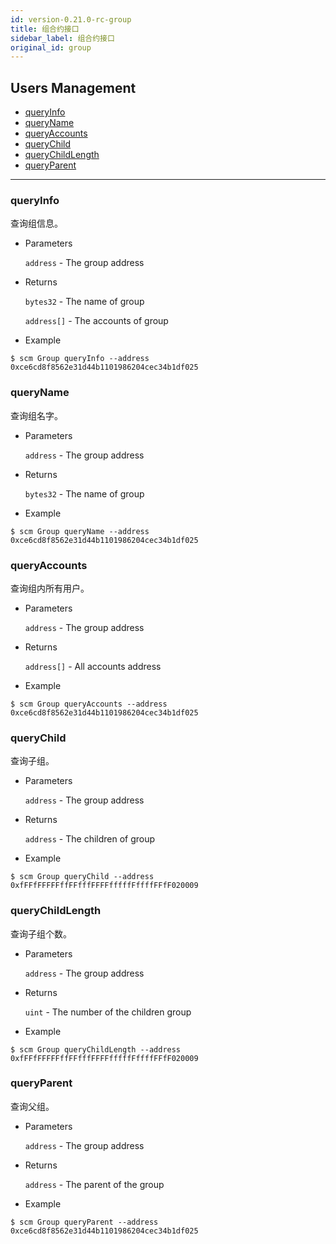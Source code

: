 ```yaml
---
id: version-0.21.0-rc-group
title: 组合约接口
sidebar_label: 组合约接口
original_id: group
---
```


<h2 class="hover-list">Users Management</h2>

- [queryInfo](#queryInfo)
- [queryName](#queryName)
- [queryAccounts](#queryAccounts)
- [queryChild](#queryChild)
- [queryChildLength](#queryChildLength)
- [queryParent](#queryParent)

---

### queryInfo

查询组信息。

- Parameters

  `address` - The group address

- Returns

  `bytes32` - The name of group

  `address[]` - The accounts of group

- Example

```shell
$ scm Group queryInfo --address 0xce6cd8f8562e31d44b1101986204cec34b1df025
```

### queryName

查询组名字。

- Parameters

  `address` - The group address

- Returns

  `bytes32` - The name of group

- Example

```shell
$ scm Group queryName --address 0xce6cd8f8562e31d44b1101986204cec34b1df025
```

### queryAccounts

查询组内所有用户。

- Parameters

  `address` - The group address

- Returns

  `address[]` - All accounts address

- Example

```shell
$ scm Group queryAccounts --address 0xce6cd8f8562e31d44b1101986204cec34b1df025
```

### queryChild

查询子组。

- Parameters

  `address` - The group address

- Returns

  `address` - The children of group

- Example

```shell
$ scm Group queryChild --address 0xfFFfFFFFFffFFfffFFFFfffffFffffFFfF020009
```

### queryChildLength

查询子组个数。

- Parameters

  `address` - The group address

- Returns

  `uint` - The number of the children group

- Example

```shell
$ scm Group queryChildLength --address 0xfFFfFFFFFffFFfffFFFFfffffFffffFFfF020009
```

### queryParent

查询父组。

- Parameters

  `address` - The group address

- Returns

  `address` - The parent of the group

- Example

```shell
$ scm Group queryParent --address 0xce6cd8f8562e31d44b1101986204cec34b1df025
```

